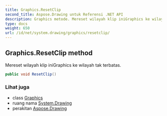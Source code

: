 ```yaml
---
title: Graphics.ResetClip
second_title: Aspose.Drawing untuk Referensi .NET API
description: Graphics metode. Mereset wilayah klip iniGraphics ke wilayah tak terbatas.
type: docs
weight: 650
url: /id/net/system.drawing/graphics/resetclip/
---
```

## Graphics.ResetClip method

Mereset wilayah klip iniGraphics ke wilayah tak terbatas.

```csharp
public void ResetClip()
```

### Lihat juga

* class [Graphics](../)
* ruang nama [System.Drawing](../../graphics/)
* perakitan [Aspose.Drawing](../../../)


